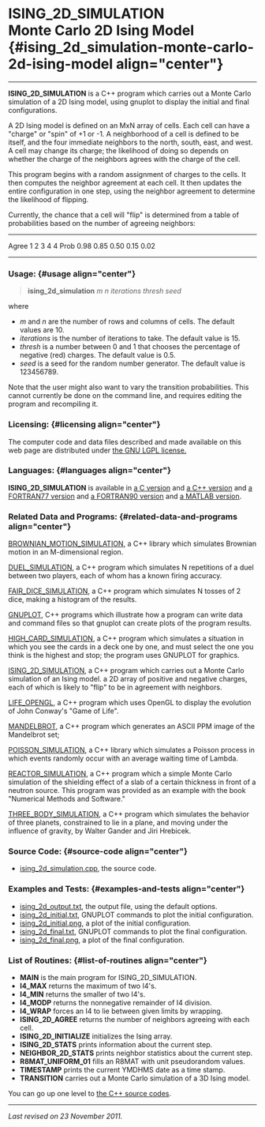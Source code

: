 ISING\_2D\_SIMULATION\
Monte Carlo 2D Ising Model {#ising_2d_simulation-monte-carlo-2d-ising-model align="center"}
==========================

------------------------------------------------------------------------

**ISING\_2D\_SIMULATION** is a C++ program which carries out a Monte
Carlo simulation of a 2D Ising model, using gnuplot to display the
initial and final configurations.

A 2D Ising model is defined on an MxN array of cells. Each cell can have
a "charge" or "spin" of +1 or -1. A neighborhood of a cell is defined to
be itself, and the four immediate neighbors to the north, south, east,
and west. A cell may change its charge; the likelihood of doing so
depends on whether the charge of the neighbors agrees with the charge of
the cell.

This program begins with a random assignment of charges to the cells. It
then computes the neighbor agreement at each cell. It then updates the
entire configuration in one step, using the neighbor agreement to
determine the likelihood of flipping.

Currently, the chance that a cell will "flip" is determined from a table
of probabilities based on the number of agreeing neighbors:

  ------- ------ ------ ------ ------ ------
  Agree   1      2      3      4      4
  Prob    0.98   0.85   0.50   0.15   0.02
  ------- ------ ------ ------ ------ ------

### Usage: {#usage align="center"}

> **ising\_2d\_simulation** *m* *n* *iterations* *thresh* *seed*

where

-   *m* and *n* are the number of rows and columns of cells. The default
    values are 10.
-   *iterations* is the number of iterations to take. The default value
    is 15.
-   *thresh* is a number between 0 and 1 that chooses the percentage of
    negative (red) charges. The default value is 0.5.
-   *seed* is a seed for the random number generator. The default value
    is 123456789.

Note that the user might also want to vary the transition probabilities.
This cannot currently be done on the command line, and requires editing
the program and recompiling it.

### Licensing: {#licensing align="center"}

The computer code and data files described and made available on this
web page are distributed under [the GNU LGPL
license.](../../txt/gnu_lgpl.txt)

### Languages: {#languages align="center"}

**ISING\_2D\_SIMULATION** is available in [a C
version](../../c_src/ising_2d_simulation/ising_2d_simulation.html) and
[a C++
version](../../cpp_src/ising_2d_simulation/ising_2d_simulation.html) and
[a FORTRAN77
version](../../f77_src/ising_2d_simulation/ising_2d_simulation.html) and
[a FORTRAN90
version](../../f_src/ising_2d_simulation/ising_2d_simulation.html) and
[a MATLAB
version](../../m_src/ising_2d_simulation/ising_2d_simulation.html).

### Related Data and Programs: {#related-data-and-programs align="center"}

[BROWNIAN\_MOTION\_SIMULATION](../../cpp_src/brownian_motion_simulation/brownian_motion_simulation.html),
a C++ library which simulates Brownian motion in an M-dimensional
region.

[DUEL\_SIMULATION](../../cpp_src/duel_simulation/duel_simulation.html),
a C++ program which simulates N repetitions of a duel between two
players, each of whom has a known firing accuracy.

[FAIR\_DICE\_SIMULATION](../../cpp_src/fair_dice_simulation/fair_dice_simulation.html),
a C++ program which simulates N tosses of 2 dice, making a histogram of
the results.

[GNUPLOT](../../cpp_src/gnuplot/gnuplot.html), C++ programs which
illustrate how a program can write data and command files so that
gnuplot can create plots of the program results.

[HIGH\_CARD\_SIMULATION](../../cpp_src/high_card_simulation/high_card_simulation.html),
a C++ program which simulates a situation in which you see the cards in
a deck one by one, and must select the one you think is the highest and
stop; the program uses GNUPLOT for graphics.

[ISING\_2D\_SIMULATION](../../cpp_src/ising_2d_simulation/ising_2d_simulation.html),
a C++ program which carries out a Monte Carlo simulation of an Ising
model. a 2D array of positive and negative charges, each of which is
likely to "flip" to be in agreement with neighbors.

[LIFE\_OPENGL](../../cpp_src/life_opengl/life_opengl.html), a C++
program which uses OpenGL to display the evolution of John Conway's
"Game of Life".

[MANDELBROT](../../cpp_src/mandelbrot/mandelbrot.html), a C++ program
which generates an ASCII PPM image of the Mandelbrot set;

[POISSON\_SIMULATION](../../cpp_src/poisson_simulation/poisson_simulation.html),
a C++ library which simulates a Poisson process in which events randomly
occur with an average waiting time of Lambda.

[REACTOR\_SIMULATION](../../cpp_src/reactor_simulation/reactor_simulation.html),
a C++ program which a simple Monte Carlo simulation of the shielding
effect of a slab of a certain thickness in front of a neutron source.
This program was provided as an example with the book "Numerical Methods
and Software."

[THREE\_BODY\_SIMULATION](../../cpp_src/three_body_simulation/three_body_simulation.html),
a C++ program which simulates the behavior of three planets, constrained
to lie in a plane, and moving under the influence of gravity, by Walter
Gander and Jiri Hrebicek.

### Source Code: {#source-code align="center"}

-   [ising\_2d\_simulation.cpp](ising_2d_simulation.cpp), the source
    code.

### Examples and Tests: {#examples-and-tests align="center"}

-   [ising\_2d\_output.txt](ising_2d_output.txt), the output file, using
    the default options.
-   [ising\_2d\_initial.txt](ising_2d_initial.txt), GNUPLOT commands to
    plot the initial configuration.
-   [ising\_2d\_initial.png](ising_2d_initial.png), a plot of the
    initial configuration.
-   [ising\_2d\_final.txt](ising_2d_final.txt), GNUPLOT commands to plot
    the final configuration.
-   [ising\_2d\_final.png](ising_2d_final.png), a plot of the final
    configuration.

### List of Routines: {#list-of-routines align="center"}

-   **MAIN** is the main program for ISING\_2D\_SIMULATION.
-   **I4\_MAX** returns the maximum of two I4's.
-   **I4\_MIN** returns the smaller of two I4's.
-   **I4\_MODP** returns the nonnegative remainder of I4 division.
-   **I4\_WRAP** forces an I4 to lie between given limits by wrapping.
-   **ISING\_2D\_AGREE** returns the number of neighbors agreeing with
    each cell.
-   **ISING\_2D\_INITIALIZE** initializes the Ising array.
-   **ISING\_2D\_STATS** prints information about the current step.
-   **NEIGHBOR\_2D\_STATS** prints neighbor statistics about the current
    step.
-   **R8MAT\_UNIFORM\_01** fills an R8MAT with unit pseudorandom values.
-   **TIMESTAMP** prints the current YMDHMS date as a time stamp.
-   **TRANSITION** carries out a Monte Carlo simulation of a 3D Ising
    model.

You can go up one level to [the C++ source codes](../cpp_src.html).

------------------------------------------------------------------------

*Last revised on 23 November 2011.*
